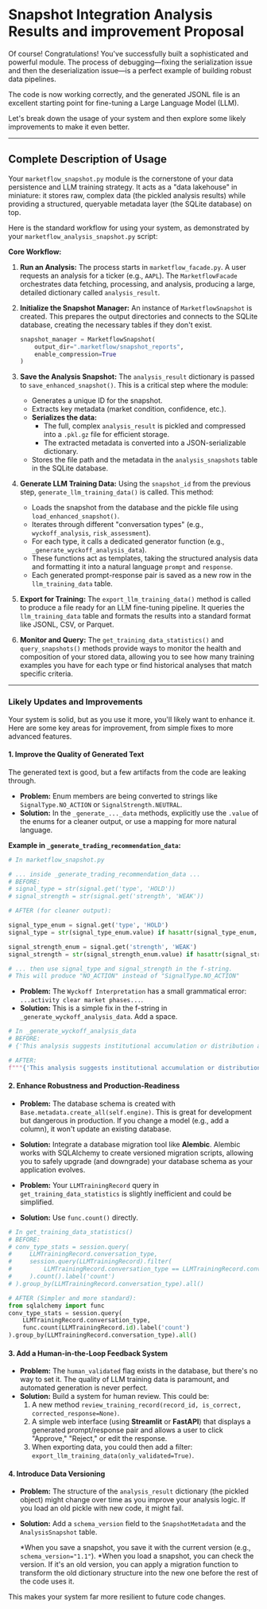 # Snapshot Integration Analysis Results and improvement Proposal

Of course! Congratulations! You've successfully built a sophisticated and powerful module. The process of debugging—fixing the serialization issue and then the deserialization issue—is a perfect example of building robust data pipelines.

The code is now working correctly, and the generated JSONL file is an excellent starting point for fine-tuning a Large Language Model (LLM).

Let's break down the usage of your system and then explore some likely improvements to make it even better.

---

## Complete Description of Usage

Your `marketflow_snapshot.py` module is the cornerstone of your data persistence and LLM training strategy. It acts as a "data lakehouse"
in miniature: it stores raw, complex data (the pickled analysis results) while providing a structured, queryable metadata layer (the SQLite database) on top.

Here is the standard workflow for using your system, as demonstrated by your `marketflow_analysis_snapshot.py` script:

**Core Workflow:**

1. **Run an Analysis:** The process starts in `marketflow_facade.py`. A user requests an analysis for a ticker (e.g., `AAPL`).
The `MarketflowFacade` orchestrates data fetching, processing, and analysis, producing a large, detailed dictionary called `analysis_result`.

2. **Initialize the Snapshot Manager:** An instance of `MarketflowSnapshot` is created. This prepares the output directories and connects to the SQLite database, creating the necessary tables if they don't exist.

    ```python
    snapshot_manager = MarketflowSnapshot(
        output_dir=".marketflow/snapshot_reports",
        enable_compression=True
    )
    ```

3. **Save the Analysis Snapshot:** The `analysis_result` dictionary is passed to `save_enhanced_snapshot()`. This is a critical step where the module:

    * Generates a unique ID for the snapshot.
    * Extracts key metadata (market condition, confidence, etc.).
    * **Serializes the data:**
        * The full, complex `analysis_result` is pickled and compressed into a `.pkl.gz` file for efficient storage.
        * The extracted metadata is converted into a JSON-serializable dictionary.
    * Stores the file path and the metadata in the `analysis_snapshots` table in the SQLite database.

4. **Generate LLM Training Data:** Using the `snapshot_id` from the previous step, `generate_llm_training_data()` is called. This method:
    * Loads the snapshot from the database and the pickle file using `load_enhanced_snapshot()`.
    * Iterates through different "conversation types" (e.g., `wyckoff_analysis`, `risk_assessment`).
    * For each type, it calls a dedicated generator function (e.g., `_generate_wyckoff_analysis_data`).
    * These functions act as templates, taking the structured analysis data and formatting it into a natural language `prompt` and `response`.
    * Each generated prompt-response pair is saved as a new row in the `llm_training_data` table.

5. **Export for Training:** The `export_llm_training_data()` method is called to produce a file ready for an LLM fine-tuning pipeline.
It queries the `llm_training_data` table and formats the results into a standard format like JSONL, CSV, or Parquet.

6. **Monitor and Query:** The `get_training_data_statistics()` and `query_snapshots()` methods provide ways to monitor the health and composition of your stored data, allowing you to see how many training examples you have for each type or find historical analyses that match specific criteria.

---

### Likely Updates and Improvements

Your system is solid, but as you use it more, you'll likely want to enhance it. Here are some key areas for improvement, from simple fixes to more advanced features.

#### 1. Improve the Quality of Generated Text

The generated text is good, but a few artifacts from the code are leaking through.

* **Problem:** Enum members are being converted to strings like `SignalType.NO_ACTION` or `SignalStrength.NEUTRAL`.
* **Solution:** In the `_generate_..._data` methods, explicitly use the `.value` of the enums for a cleaner output, or use a mapping for more natural language.

**Example in `_generate_trading_recommendation_data`:**

```python
# In marketflow_snapshot.py

# ... inside _generate_trading_recommendation_data ...
# BEFORE:
# signal_type = str(signal.get('type', 'HOLD'))
# signal_strength = str(signal.get('strength', 'WEAK'))

# AFTER (for cleaner output):

signal_type_enum = signal.get('type', 'HOLD')
signal_type = str(signal_type_enum.value) if hasattr(signal_type_enum, 'value') else str(signal_type_enum)

signal_strength_enum = signal.get('strength', 'WEAK')
signal_strength = str(signal_strength_enum.value) if hasattr(signal_strength_enum, 'value') else str(signal_strength_enum)

# ... then use signal_type and signal_strength in the f-string.
# This will produce "NO_ACTION" instead of "SignalType.NO_ACTION"
```

* **Problem:** The `Wyckoff Interpretation` has a small grammatical error: `...activity clear market phases...`.
* **Solution:** This is a simple fix in the f-string in `_generate_wyckoff_analysis_data`. Add a space.

```python
# In _generate_wyckoff_analysis_data
# BEFORE:
# {'This analysis suggests institutional accumulation or distribution activity' if wyckoff_events else 'The current structure shows'} {'clear market phases' if wyckoff_phases else 'developing market structure'}

# AFTER:
f"""{'This analysis suggests institutional accumulation or distribution activity, showing' if wyckoff_events else 'The current structure shows'} {'clear market phases' if wyckoff_phases else 'a developing market structure'}..."""
```

#### 2. Enhance Robustness and Production-Readiness

* **Problem:** The database schema is created with `Base.metadata.create_all(self.engine)`. This is great for development but dangerous in production. If you change a model (e.g., add a column), it won't update an existing database.
* **Solution:** Integrate a database migration tool like **Alembic**. Alembic works with SQLAlchemy to create versioned migration scripts, allowing you to safely upgrade (and downgrade) your database schema as your application evolves.

* **Problem:** Your `LLMTrainingRecord` query in `get_training_data_statistics` is slightly inefficient and could be simplified.
* **Solution:** Use `func.count()` directly.

```python
# In get_training_data_statistics()
# BEFORE:
# conv_type_stats = session.query(
#     LLMTrainingRecord.conversation_type,
#     session.query(LLMTrainingRecord).filter(
#         LLMTrainingRecord.conversation_type == LLMTrainingRecord.conversation_type
#     ).count().label('count')
# ).group_by(LLMTrainingRecord.conversation_type).all()

# AFTER (Simpler and more standard):
from sqlalchemy import func
conv_type_stats = session.query(
    LLMTrainingRecord.conversation_type,
    func.count(LLMTrainingRecord.id).label('count')
).group_by(LLMTrainingRecord.conversation_type).all()
```

#### 3. Add a Human-in-the-Loop Feedback System

* **Problem:** The `human_validated` flag exists in the database, but there's no way to set it. The quality of LLM training data is paramount, and automated generation is never perfect.
* **Solution:** Build a system for human review. This could be:
    1. A new method `review_training_record(record_id, is_correct, corrected_response=None)`.
    2. A simple web interface (using **Streamlit** or **FastAPI**) that displays a generated prompt/response pair and allows a user to click "Approve," "Reject," or edit the response.
    3. When exporting data, you could then add a filter: `export_llm_training_data(only_validated=True)`.

#### 4. Introduce Data Versioning

* **Problem:** The structure of the `analysis_result` dictionary (the pickled object) might change over time as you improve your analysis logic. If you load an old pickle with new code, it might fail.
* **Solution:** Add a `schema_version` field to the `SnapshotMetadata` and the `AnalysisSnapshot` table.

    *When you save a snapshot, you save it with the current version (e.g., `schema_version="1.1"`).
    *When you load a snapshot, you can check the version. If it's an old version, you can apply a migration function to transform the old dictionary structure into the new one before the rest of the code uses it.

This makes your system far more resilient to future code changes.
